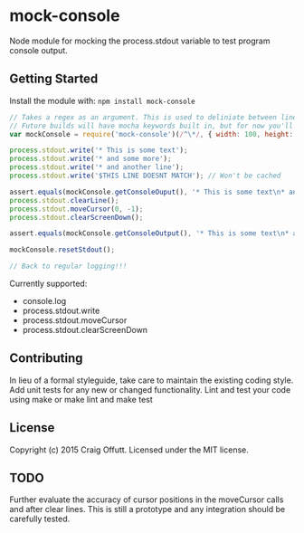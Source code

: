 # mock-console

Node module for mocking the process.stdout variable to test program console output.

## Getting Started
Install the module with: `npm install mock-console`

```javascript
// Takes a regex as an argument. This is used to deliniate between lines that are test framework based.
// Future builds will have mocha keywords built in, but for now you'll have to handle this yourself.
var mockConsole = require('mock-console')(/^\*/, { width: 100, height: 100 });

process.stdout.write('* This is some text');
process.stdout.write('* and some more');
process.stdout.write('* and another line');
process.stdout.write('$THIS LINE DOESNT MATCH'); // Won't be cached

assert.equals(mockConsole.getConsoleOuput(), '* This is some text\n* and some more\n* and another line');
process.stdout.clearLine();
process.stdout.moveCursor(0, -1);
process.stdout.clearScreenDown();

assert.equals(mockConsole.getConsoleOutput(), '* This is some text\n* and some more');

mockConsole.resetStdout();

// Back to regular logging!!!

```

Currently supported:

* console.log
* process.stdout.write
* process.stdout.moveCursor
* process.stdout.clearScreenDown


## Contributing
In lieu of a formal styleguide, take care to maintain the existing coding style. Add unit tests for any new or changed functionality. Lint and test your code using make or make lint and make test

## License
Copyright (c) 2015 Craig Offutt. Licensed under the MIT license.

## TODO

Further evaluate the accuracy of cursor positions in the moveCursor calls and after clear lines. This is still a prototype and any integration should be carefully tested.
